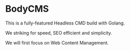 # BodyCMS

This is a fully-featured Headless CMD build with Golang.

We striking for speed, SEO efficient and simplicity.

We will first focus on Web Content Management.
